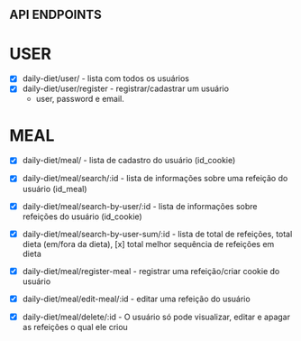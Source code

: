 
## API ENDPOINTS

# USER
- [x] daily-diet/user/ - lista com todos os usuários
- [x] daily-diet/user/register - registrar/cadastrar um usuário
    - user, password e email.

# MEAL
- [x] daily-diet/meal/ - lista de cadastro do usuário (id_cookie)
- [x] daily-diet/meal/search/:id - lista de informações sobre uma refeição do usuário (id_meal)
- [x] daily-diet/meal/search-by-user/:id - lista de informações sobre refeições do usuário (id_cookie)
- [x] daily-diet/meal/search-by-user-sum/:id - lista de total de refeições, total dieta (em/fora da dieta), [x] total melhor sequência de refeições em dieta
- [x] daily-diet/meal/register-meal - registrar uma refeição/criar cookie do usuário
- [x] daily-diet/meal/edit-meal/:id - editar uma refeição do usuário
- [x] daily-diet/meal/delete/:id - O usuário só pode visualizar, editar e apagar as refeições o qual ele criou






